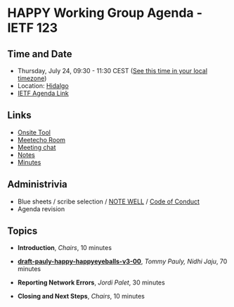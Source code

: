 # HAPPY Working Group Agenda - IETF 123

## Time and Date

* Thursday, July 24, 09:30 - 11:30 CEST ([See this time in your local timezone](https://www.timeanddate.com/worldclock/fixedtime.html?msg=HAPPY+at+IETF+123&iso=20250724T0930&p1=141&ah=2))
* Location: [Hidalgo](https://datatracker.ietf.org/meeting/123/floor-plan?room=hidalgo)
* [IETF Agenda Link](https://datatracker.ietf.org/meeting/123/agenda/?show=happy)

## Links

* [Onsite Tool](https://meetings.conf.meetecho.com/onsite123/?group=happy&short=happy&item=1)
* [Meetecho Room](https://meetings.conf.meetecho.com/ietf123/?group=happy&short=happy&item=1)
* [Meeting chat](https://zulip.ietf.org/#narrow/stream/happy)
* [Notes](https://notes.ietf.org/notes-ietf-123-happy)
* [Minutes](https://datatracker.ietf.org/doc/minutes-123-happy/)

## Administrivia

* Blue sheets / scribe selection / [NOTE WELL](https://www.ietf.org/about/note-well.html) / [Code of Conduct](https://www.rfc-editor.org/rfc/rfc7154.html)
* Agenda revision

## Topics

- **Introduction**, _Chairs_, 10 minutes

- **[draft-pauly-happy-happyeyeballs-v3-00](https://datatracker.ietf.org/doc/draft-pauly-happy-happyeyeballs-v3/)**, _Tommy Pauly, Nidhi Jaju_, 70 minutes

- **Reporting Network Errors**, _Jordi Palet_, 30 minutes

- **Closing and Next Steps**, _Chairs_, 10 minutes